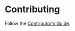 # Contributing

Follow the [Contributor's Guide](https://lazlowa.github.io/pypz-python/guides/ht_contribute.html#).
